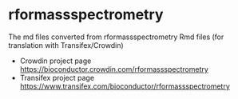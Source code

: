 # rformassspectrometry
The md files converted from rformassspectrometry Rmd files (for translation with Transifex/Crowdin)

- Crowdin project page https://bioconductor.crowdin.com/rformassspectrometry
- Transifex project page https://www.transifex.com/bioconductor/rformassspectrometry
